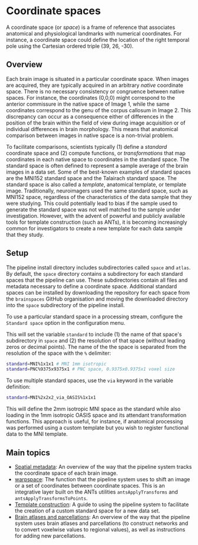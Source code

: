 # Coordinate spaces

A coordinate space (or _space_) is a frame of reference that associates anatomical and physiological landmarks with numerical coordinates. For instance, a coordinate space could define the location of the right temporal pole using the Cartesian ordered triple (39, 26, -30).

## Overview

Each brain image is situated in a particular coordinate space. When images are acquired, they are typically acquired in an arbitrary _native_ coordinate space. There is no necessary consistency or congruence between native spaces. For instance, the coordinates (0,0,0) might correspond to the anterior commissure in the native space of Image 1, while the same coordinates correspond to the genu of the corpus callosum in Image 2. This discrepancy can occur as a consequence either of differences in the position of the brain within the field of view during image acquisition or of individual differences in brain morphology. This means that anatomical comparison between images in native space is a non-trivial problem.

To facilitate comparisons, scientists typically (1) define a _standard_ coordinate space and (2) compute functions, or _transformations_ that map coordinates in each native space to coordinates in the standard space. The standard space is often defined to represent a sample average of the brain images in a data set. Some of the best-known examples of standard spaces are the MNI152 standard space and the Talairach standard space. The standard space is also called a _template_, anatomical template, or template image. Traditionally, neuroimagers used the same standard space, such as MNI152 space, regardless of the characteristics of the data sample that they were studying. This could potentially lead to bias if the sample used to generate the standard space was not well matched to the sample under investigation. However, with the advent of powerful and publicly available tools for template construction (such as ANTs), it is becoming increasingly common for investigators to create a new template for each data sample that they study.

## Setup

The pipeline install directory includes subdirectories called `space` and `atlas`. By default, the `space` directory contains a subdirectory for each standard spaces that the pipeline can use. These subdirectories contain all files and metadata necessary to define a coordinate space. Additional standard spaces can be installed by downloading the repository for each space from the `brainspaces` GitHub organisation and moving the downloaded directory into the `space` subdirectory of the pipeline install.

To use a particular standard space in a processing stream, configure the `Standard space` option in the configuration menu.

This will set the variable `standard` to include (1) the name of that space's subdirectory in `space` and (2) the resolution of that space (without leading zeros or decimal points). The name of the the space is separated from the resolution of the space with the `%` delimiter:
```bash
standard=MNI%1x1x1 # MNI 1mm isotropic
standard=PNC%9375x9375x1 # PNC space, 0.9375x0.9375x1 voxel size
```
To use multiple standard spaces, use the `via` keyword in the variable definition:
```bash
standard=MNI%2x2x2_via_OASIS%1x1x1
```
This will define the 2mm isotropic MNI space as the standard while also loading in the 1mm isotropic OASIS space and its attendant transformation functions. This approach is useful, for instance, if anatomical processing was performed using a custom template but you wish to register functional data to the MNI template.

## Main topics

 * [Spatial metadata](https://pipedocs.github.io/space/metadata.html): An overview of the way that the pipeline system tracks the coordinate space of each brain image.
 * [warpspace](https://pipedocs.github.io/functions/warpspace.html): The function that the pipeline system uses to shift an image or a set of coordinates between coordinate spaces. This is an integrative layer built on the ANTs utilities `antsApplyTransforms` and `antsApplyTransformsToPoints`.
 * [Template construction](https://pipedocs.github.io/utils/templateConstruct.html): A guide to using the pipeline system to facilitate the creation of a custom standard space for a new data set.
 * [Brain atlases and parcellations](https://pipedocs.github.io/space/atlas.html): An overview of the way that the pipeline system uses brain atlases and parcellations (to construct networks and to convert voxelwise values to regional values), as well as instructions for adding new parcellations.
